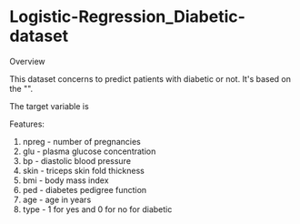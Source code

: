 # Logistic-Regression_Diabetic-dataset
Overview

This dataset concerns to predict patients with diabetic or not. It's based on the "".

The target variable is

Features:

1. npreg - number of pregnancies
2. glu - plasma glucose concentration
3. bp - diastolic blood pressure
4. skin - triceps skin fold thickness
5. bmi - body mass index
6. ped - diabetes pedigree function
7. age - age in years
8. type - 1 for yes and 0 for no for diabetic

